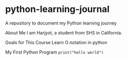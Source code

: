 # python-learning-journal
A repository to document my Python learning journey


About Me
I am Harjyot, a student from SHS in California.

Goals for This Course
Learn O notation in python

My First Python Program 
`print("hello world")`
